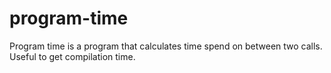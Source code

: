 # program-time
Program time is a program that calculates time spend on between two calls. Useful to get compilation time.

